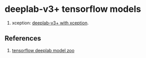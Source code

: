 # deeplab-v3+ tensorflow models

1. xception: [deeplab-v3+ with xception](http://download.tensorflow.org/models/deeplabv3_xception_2018_01_04.tar.gz).

## References
1. [tensorflow deeplab model zoo](https://github.com/tensorflow/models/blob/master/research/deeplab/g3doc/model_zoo.md)
